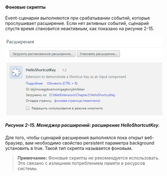 #### Фоновые скрипты

Event-сценарии выполняются при срабатывании событий, которые прослушивает расширение. Если нет активных событий, сценарий спустя время становится неактивным, как показано на рисунке 2-15.

![Рисунок 2-15. Менеджер расширений: расширение HelloShortcutKey](/assets/figure-2-15.png)

##### Рисунок 2-15. _Менеджер расширений: расширение HelloShortcutKey._

Для того, чтобы сценарий расширения выполнялся пока открыт веб-браузер, вам необходимо свойство persistent параметра background установить в true. Такой тип скрипта называется фоновым. 

> **Примечание:**
> Фоновые скрипты не рекомендуется использовать. Это связано с излишним потреблением памяти и ресурсов системы.





